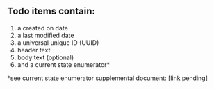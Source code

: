 ## Todo items contain:

1. a created on date
2. a last modified date
3. a universal unique ID (UUID)
4. header text
5. body text (optional)
6. and a current state enumerator*

*see current state enumerator supplemental document: [link pending]